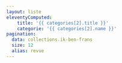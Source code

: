 ```yaml
---
layout: liste
eleventyComputed:
    title: '{{ categories[2].title }}'
    categorie: '{{ categories[2].name }}'
pagination:
  data: collections.ik-ben-frans
  size: 12
  alias: revue
---
```

<!--
infortunatly, this is not easy to create a double pagination such as 
pagination:
  data: categories
  pagination:
    data: collections[categorie]
see: https://github.com/11ty/eleventy/issues/332
https://benwhite.com.au/blog/nested-pagination/
-->
